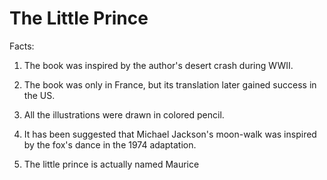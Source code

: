 # The Little Prince

Facts:

1. The book was inspired by the author's desert crash during WWII.

2. The book was only in France, but its translation later gained success in the US.

3. All the illustrations were drawn in colored pencil.

4. It has been suggested that Michael Jackson's moon-walk was inspired by the fox's dance in the 1974 adaptation.

5. The little prince is actually named Maurice

